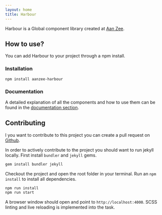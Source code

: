 ```yaml
---
layout: home
title: Harbour
---
```

Harbour is a Global component library created at [Aan Zee](https://aanzee.nl).

## How to use?

You can add Harbour to your project through a npm install.

### Installation
```
npm install aanzee-harbour
```

### Documentation
A detailed explanation of all the components and how to use them can be found in the [documentation section](/docs).

## Contributing
I you want to contribute to this project you can create a pull request on [Github](https://github.com/AanZee/harbour).

In order to actively contribute to the project you should want to run jekyll locally.
First install `bundler` and `jekyll` gems.
```bash
gem install bundler jekyll
```
Checkout the project and open the root folder in your terminal. Run an `npm install` to install all dependencies.
```bash
npm run install
npm run start
```
A browser window should open and point to `http://localhost:4000`. SCSS linting and live reloading is implemented into the task.
